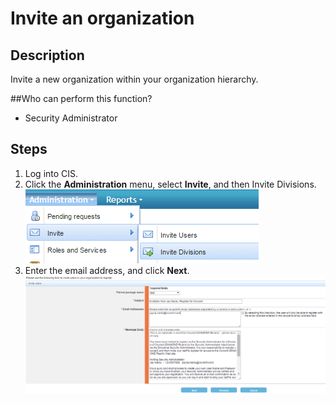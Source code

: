 # Invite an organization

## Description
Invite a new organization within your organization hierarchy.

##Who can perform this function?
* Security Administrator

## Steps
1. Log into CIS.
2. Click the **Administration** menu, select **Invite**, and then Invite Divisions.
![](oi-1.png)
3. Enter the email address, and click **Next**.
![](oi-2.png)
